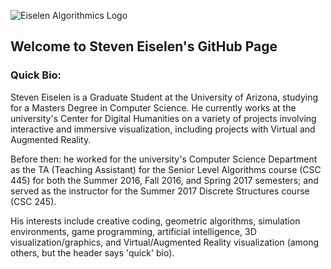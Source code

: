 

![Eiselen Algorithmics Logo](https://seiselen.github.io/EisAlgWhtTsp.png)

## Welcome to Steven Eiselen's GitHub Page

### Quick Bio:

Steven Eiselen is a Graduate Student at the University of Arizona, studying for a Masters Degree in Computer Science. He currently works at the university's Center for Digital Humanities on a variety of projects involving interactive and immersive visualization, including projects with Virtual and Augmented Reality.

Before then: he worked for the university's Computer Science Department as the TA (Teaching Assistant) for the Senior Level Algorithms course (CSC 445) for both the Summer 2016, Fall 2016, and Spring 2017 semesters; and served as the instructor for the Summer 2017 Discrete Structures course (CSC 245).

His interests include creative coding, geometric algorithms, simulation environments, game programming, artificial intelligence, 3D visualization/graphics, and Virtual/Augmented Reality visualization (among others, but the header says 'quick' bio).
